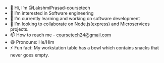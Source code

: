 - 👋 Hi, I’m @LakshmiPrasad-coursetech
- 👀 I’m interested in Software engineering
- 🌱 I’m currently learning and working on software development
- 💞️ I’m looking to collaborate on Node.js(express) and Microservices projects.
- 📫 How to reach me - coursetech24@gmail.com
- 😄 Pronouns: He/Him
- ⚡ Fun fact: My workstation table has a bowl which contains snacks that never goes empty.


